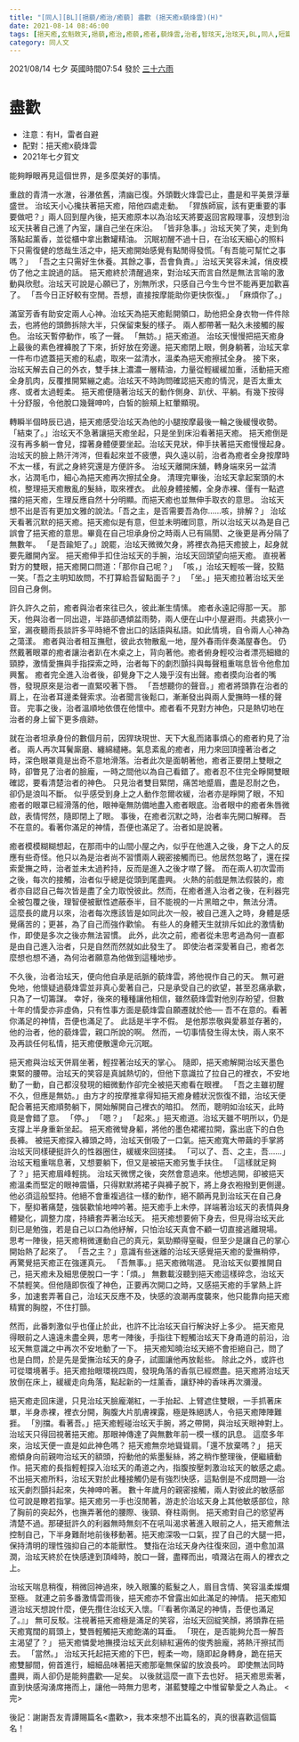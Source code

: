 ```yaml
---
title: "[同人][BL][挹藐/癒治/癒藐] 盡歡 (挹天癒x藐烽雲)(H)"
date: 2021-08-14 08:46:00
tags: [挹天癒,玄魁敇天,挹藐,癒治,癒藐,癒者,藐烽雲,治者,智玹天,治玹天,BL,同人,短篇]
category: 同人文
---
```


2021/08/14 七夕 英國時間07:54 發於 [三十六雨](http://www.36rain.com/read.php?tid=149902)

# 盡歡

- 注意：有H，雷者自避
- 配對：挹天癒x藐烽雲
- 2021年七夕賀文


能夠睜眼再見這個世界，是多麼美好的事情。

重啟的青清一水澈，谷瀑依舊，清幽已復。外頭戰火烽雲已止，盡是和平美景浮華盛世。
治玹天小心攙扶著挹天癒，陪他四處走動。
「猂族師宸，該有更重要的事要做吧？」兩人回到屋內後，挹天癒原本以為治玹天將要返回宮殿理事，沒想到治玹天扶著自己進了內室，讓自己坐在床沿。
「皆非急事。」治玹天笑了笑，走到角落點起薰香，並從櫃中拿出數罐精油。
沉眠初醒不過十日，在治玹天細心的照料下只需復健的悠哉生活之中，挹天癒開始感覺有點閒得發慌。「有吾能可幫忙之事嗎？」
「吾之主只需好生休養。其餘之事，吾會負責。」治玹天笑容未減，俏皮模仿了他之主說過的話。
挹天癒終於清醒過來，對治玹天而言自然是無法言喻的激動與欣慰。治玹天可說是心願已了，別無所求，只感自己今生今世不能再更加歡喜了。
「吾今日正好較有空閒。吾想，直接按摩能助你更快恢復。」
「麻煩你了。」

<!--more-->

滿室芳香有助安定兩人心神。治玹天為挹天癒鬆開領口，助他把全身衣物一件件除去，也將他的頭飾拆除大半，只保留束髮的樣子。
兩人都帶著一點久未接觸的赧色。
治玹天暫停動作，咳了一聲。
「無妨。」挹天癒道。
治玹天慢慢把挹天癒身上最後的素色裡褲脫了下來，折好放在旁邊。挹天癒閉上眼，側身躺著，治玹天拿一件布巾遮蓋挹天癒的私處，取來一盆清水，溫柔為挹天癒擦拭全身。
接下來，治玹天解去自己的外衣，雙手抹上濃濃一層精油，力量從輕緩緩加重，活動挹天癒全身肌肉，反覆推開緊繃之處。治玹天不時詢問確認挹天癒的情況，是否太重太疼、或者太過輕柔。
挹天癒便隨著治玹天的動作側身、趴伏、平躺。有幾下按得十分舒服，令他脫口幾聲呻吟，白皙的臉頰上紅暈顯現。

轉瞬半個時辰已過，挹天癒感受治玹天為他的小腿按摩最後一輪之後緩慢收勢。
「結束了。」治玹天不急著讓挹天癒坐起，只是坐到床沿看著挹天癒。
挹天癒倒是沒有再多躺一會兒，撐著身體便要坐起。治玹天見狀，伸手扶著挹天癒慢慢起身。
治玹天的臉上熱汗涔涔，但看起來並不疲憊，與久遠以前，治者為癒者全身按摩時不太一樣，有武之身終究還是方便許多。
治玹天離開床舖，轉身端來另一盆清水，沾潤毛巾，細心為挹天癒再次擦拭全身。
清理完畢後，治玹天拿起案頭的木梳，整理挹天癒散亂的髮絲，取來裡衣。
此般身體接觸，全身赤裸、僅有一點遮擋的挹天癒，生理反應自然十分明顯。而挹天癒也並無伸手取衣的意思。
治玹天想不出是否有更加文雅的說法。「吾之主，是否需要吾為你……咳，排解？」
治玹天看著沉默的挹天癒。挹天癒似是有意，但並未明確同意，所以治玹天以為是自己誤會了挹天癒的意思。畢竟在自己坦承身份之時兩人已有隔閡、之後更是再分隔了無數年。
「是吾踰矩了。」說罷，治玹天微微欠身，將裡衣為挹天癒披上，起身就要先離開內室。
挹天癒伸手扣住治玹天的手腕，治玹天回頭望向挹天癒。
直視著對方的雙眼，挹天癒開口問道：「那你自己呢？」
「咳，」治玹天輕咳一聲，狡黠一笑。「吾之主明知故問，不打算給吾留點面子？」
「坐。」挹天癒拉著治玹天坐回自己身側。

許久許久之前，癒者與治者來往已久，彼此漸生情愫。
癒者永遠記得那一天。
那天，他與治者一同出遊，半路卻遇傾盆雨勢，兩人便在山中小屋避雨。共處狹小一室，漏夜聽雨長談許多平時絕不會出口的話語與私語。如此情境，自令兩人心神為之蕩漾。
癒者與治者相互撫慰，彼此衣物散亂一地，屋外春雨伴奏滿屋春色。
仍然戴著眼罩的癒者讓治者趴在木桌之上，背向著他。癒者俯身輕咬治者漂亮細緻的頸脖，激情愛撫與手指探索之時，治者每下的劇烈顫抖與每聲粗重喘息皆令他愈加興奮。
癒者完全進入治者後，卻覺身下之人幾乎沒有出聲。癒者摸向治者的嘴唇，發現原來是治者一直緊咬著下唇。
「吾想聽你的聲音。」癒者將頭靠在治者的肩上，在治者耳邊柔聲索求。治者聞言後鬆口，漸漸發出與兩人愛撫時一樣的聲音。
完事之後，治者溫順地依偎在他懷中。癒者看不見對方神色，只是熱切地在治者的身上留下更多痕跡。

就在治者坦承身份的數個月前，因猂玦現世、天下大亂而諸事煩心的癒者約見了治者。
兩人再次耳鬢廝磨、纏綿繾綣。氣息紊亂的癒者，用力來回頂撞著治者之時，深色眼罩竟是出奇不意地滑落。治者此次是面朝著他，癒者正要閉上雙眼之時，卻瞥見了治者的臉龐，一時之間他以為自己看錯了。癒者忍不住完全睜開雙眼確認，要看清楚治者的神色。
只見治者雙目緊閉，痛苦地蹙眉，盡是忍耐之色，卻仍是浪叫不斷。
似乎感受到身上之人動作忽爾收緩，治者亦是睜開了眼，不知癒者的眼罩已經滑落的他，眼神毫無防備地盡入癒者眼底。治者眼中的癒者朱唇微啟，表情愕然，隨即閉上了眼。
事後，在癒者沉默之時，治者率先開口解釋。
吾不在意的。看著你滿足的神情，吾便也滿足了。治者如是說著。

癒者模模糊糊想起，在那雨中的山間小屋之內，似乎在他進入之後，身下之人的反應有些奇怪。他只以為是治者尚不習慣兩人親密接觸而已。他居然忽略了，還在探索愛撫之時，治者並未太過矜持，反而是進入之後才噤了聲。
而在兩人初次雲雨之後，每次的接觸，治者似乎總是從頭到尾盡興。
火熱的前戲是無法假裝的，癒者亦自認自己每次皆是盡了全力取悅彼此。然而，在癒者進入治者之後，在利器完全被包覆之後，理智便被獸性遮蔽泰半，目不能視的一片黑暗之中，無法分清。
這麼長的歲月以來，治者每次應該皆是如同此次一般，被自己進入之時，身體是感覺痛苦的；更甚，為了自己而強作歡愉。
有些人的身體天生就排斥如此的激情動作，即使是多次之後亦無法習慣。
此外，此次之前，癒者從未思考過為何一直都是由自己進入治者，只是自然而然就如此發生了。
即使治者深愛著自己，癒者怎麼想也想不通，為何治者願意為他做到這種地步。

不久後，治者治玹天，便向他自承是祇脈的藐烽雲，將他視作自己的天。
無可避免地，他懷疑過藐烽雲並非真心愛著自己，只是承受自己的欲望，甚至忍痛承歡，只為了一切籌謀。
幸好，後來的種種讓他相信，雖然藐烽雲對他別存盼望，但數十年的情愛亦非虛偽，只有性事方面是藐烽雲自願遷就於他──
吾不在意的。看著你滿足的神情，吾便也滿足了。
此話是半字不假。
是他那祟敬與愛慕並存著的，他的治者，他的藐烽雲，親口所說的啊。
然而，一切事情發生得太快，兩人來不及再談任何私情，挹天癒便散還命元沉眠。

挹天癒與治玹天併肩坐著，輕捏著治玹天的掌心。
隨即，挹天癒解開治玹天墨色束緊的腰帶。治玹天的笑容是真誠熱切的，但他下意識拉了拉自己的裡衣，不安地動了一動，自己都沒發現的細微動作卻完全被挹天癒看在眼裡。
「吾之主雖初醒不久，但應是無妨。」由方才的按摩推拿得知挹天癒身體狀況恢復不錯，治玹天便配合著挹天癒順勢躺下，開始解開自己裡衣的暗扣。
然而，聰明如治玹天，此時竟是會錯了意。
「停。」
「嗯？」
「起來。」挹天癒道。治玹天雖不明所以，仍是支撐上半身重新坐起。
挹天癒微彎身軀，將他的墨色裙襬拉開，露出底下的白色長褲。
被挹天癒探入褲頭之時，治玹天倒吸了一口氣。挹天癒寬大帶繭的手掌將治玹天同樣硬挺許久的性器圈住，緩緩來回搓揉。
「可以了、吾、之主，吾……」治玹天粗重喘息著，又想要躺下，但又是被挹天癒另隻手扶住。
「這樣就足夠了？」挹天癒眉峰輕挑。
治玹天微愣之後，突然會意過來。他想逃開，卻被挹天癒溫柔而堅定的眼神震懾，只得默默將裙子與褲子脫下，將上身衣袍撥到更側邊。
他必須這般堅持。他絕不會重複過往一樣的動作，絕不願再見到治玹天在自己身下，壓抑著痛楚，強裝歡愉地呻吟著。挹天癒手上未停，詳端著治玹天的表情與身體變化，調整力度，持續套弄著治玹天。
挹天癒想要俯下身去，但見得治玹天此刻已是勉強，若是自己以口為他紓解，只怕治玹天真會不顧一切直接逃離現場。
思考一陣後，挹天癒稍微運動自己的真元，氣勁顯得窒礙，但至少是讓自己的掌心開始熱了起來了。
「吾之主？」意識有些迷離的治玹天感覺挹天癒的愛撫稍停，再驚覺挹天癒正在強運真元。
「吾無事。」挹天癒微喘道。
見治玹天似要推開自己，挹天癒未及細思便脫口一字：「煩。」
無數載沒聽到挹天癒這樣碎念，治玹天不禁輕笑。但他隨即恢復了神色，正要再次開口之時，又感挹天癒的手掌熱上許多，加速套弄著自己，治玹天反應不及，快感的浪潮再度襲來，他只能靠向挹天癒精實的胸膛，不住打顫。

然而，此番刺激似乎也僅止於此，也許不比治玹天自行解決好上多少。
挹天癒見得眼前之人遠遠未盡全興，思考一陣後，手指往下輕觸治玹天下身甬道的前沿，治玹天無意識之中再次不安地動了一下。
挹天癒知曉治玹天絕不會拒絕自己，問了也是白問，於是先是愛撫治玹天的身子，試圖讓他再放鬆些。
除此之外，或許也可從環境著手。挹天癒抬眼環視四周，發現角落的香氛已經燃盡。挹天癒將治玹天放倒在床上，緩緩走向角落，點起新的一炷薰香，讓舒神的香味再次瀰漫。

挹天癒走回床邊，只見治玹天臉龐潮紅，一手抬起、上臂遮住雙眼，一手抓著床單，半身赤裸，裡衣分開，胸腹大片肌膚裸露，極是殊絕誘人，令挹天癒陣陣難捱。
「別擋。看著吾。」挹天癒輕碰治玹天手腕，將之帶開，與治玹天眼神對上。
治玹天只得回視著挹天癒。那眼神傳達了與無數年前一模一樣的訊息。
這麼多年來，治玹天便一直是如此神色嗎？
挹天癒無奈地聳聳肩。「還不放棄嗎？」
挹天癒傾身向前親吻治玹天的額頭，捋動他的紫墨髮絲，將之稍作整理後，便繼續動作。挹天癒的長指輕輕探入治玹天的甬道之內，指腹按壓刺激治玹天的敏感之處。不出挹天癒所料，治玹天對於此種接觸仍是有強烈快感，這點倒是不成問題──治玹天劇烈顫抖起來，失神呻吟著。
數十年歲月的親密接觸，兩人對彼此的敏感部位可說是瞭若指掌。挹天癒另一手也沒閒著，游走於治玹天身上其他敏感部位，除了胸前的突起外，也撫弄著他的腰際、後頸、脊柱兩側。
挹天癒對自己的慾望再清楚不過。那硬挺許久的利器無時無刻不在吼叫渴求著進入眼前之人，挹天癒無法控制自己，下半身難耐地前後移動著。挹天癒深吸一口氣，捏了自己的大腿一把，保持清明的理性強抑自己的本能獸性。
雙指在治玹天身內往復來回，道中愈加濕潤，治玹天終於在快感達到頂峰時，脫口一聲，盡釋而出，噴濺沾在兩人的裡衣之上。

治玹天喘息稍復，稍微回神過來，映入眼簾的藍髮之人，眉目含情、笑容溫柔燦爛至極。
就連之前多番激情雲雨後，挹天癒亦不曾露出如此滿足的神情。
挹天癒知道治玹天想說什麼，便先攬住治玹天入懷。「『看著你滿足的神情，吾便也滿足了。』」
無可反駁。注視著挹天癒極是滿足的笑容，治玹天回綻笑顏，將頭靠在挹天癒寬闊的肩頭上，雙唇輕觸挹天癒飽滿的耳垂。
「現在，是否能夠允吾一解吾主渴望了？」
挹天癒憐愛地撫摸治玹天此刻緋紅遍佈的俊秀臉龐，將熱汗擦拭而去。
「當然。」
治玹天托起挹天癒的下巴，輕柔一吻，隨即起身轉身，跪在挹天癒雙腳間，俯首進行，細細品味著挹天癒那毫無保留的放浪長吟。
即使無法同時盡興，兩人卻仍是能夠盡歡──足矣。
以後就這麼一直下去也好。
挹天癒思索著，直到快感洶湧席捲而上，讓他一時無力思考，湛藍雙瞳之中惟留摰愛之人為止。
<完>

後記：謝謝吾友青譚賜篇名<盡歡>，我本來想不出篇名的，真的很喜歡這個篇名！
